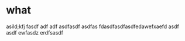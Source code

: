 # what
asild;kfj
fasdf
adf
adf
asdfasdf
asdfas
fdasdfasdfasdfedawefxaefd
asdf
asdf
ewfasdz
erdfsasdf
